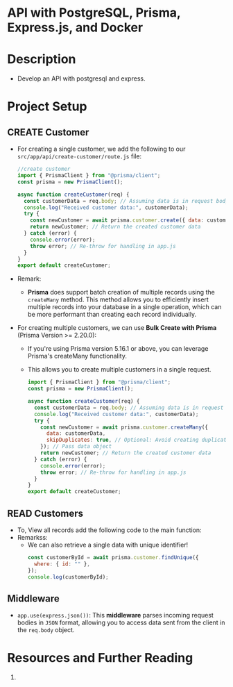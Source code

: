 # API with PostgreSQL, Prisma, Express.js, and Docker

# Description

- Develop an API with postgresql and express.

# Project Setup

## CREATE Customer

- For creating a single customer, we add the following to our `src/app/api/create-customer/route.js` file:

  ```javascript
  //create customer
  import { PrismaClient } from "@prisma/client";
  const prisma = new PrismaClient();

  async function createCustomer(req) {
    const customerData = req.body; // Assuming data is in request body
    console.log("Received customer data:", customerData);
    try {
      const newCustomer = await prisma.customer.create({ data: customerData }); // Pass data object
      return newCustomer; // Return the created customer data
    } catch (error) {
      console.error(error);
      throw error; // Re-throw for handling in app.js
    }
  }
  export default createCustomer;
  ```

- Remark:
  - **Prisma** does support batch creation of multiple records using the `createMany` method. This method allows you to efficiently insert multiple records into your database in a single operation, which can be more performant than creating each record individually.
- For creating multiple customers, we can use **Bulk Create with Prisma** (Prisma Version >= 2.20.0):

  - If you're using Prisma version 5.16.1 or above, you can leverage Prisma's createMany functionality.
  - This allows you to create multiple customers in a single request.

    ```js
    import { PrismaClient } from "@prisma/client";
    const prisma = new PrismaClient();

    async function createCustomer(req) {
      const customerData = req.body; // Assuming data is in request body
      console.log("Received customer data:", customerData);
      try {
        const newCustomer = await prisma.customer.createMany({
          data: customerData,
          skipDuplicates: true, // Optional: Avoid creating duplicates (unique constraints)
        }); // Pass data object
        return newCustomer; // Return the created customer data
      } catch (error) {
        console.error(error);
        throw error; // Re-throw for handling in app.js
      }
    }
    export default createCustomer;
    ```

## READ Customers

- To, View all records add the following code to the main function:
- Remarkss:
  - We can also retrieve a single data with unique identifier!
    ```javascript
    const customerById = await prisma.customer.findUnique({
      where: { id: "" },
    });
    console.log(customerById);
    ```

## Middleware

- `app.use(express.json())`: This **middleware** parses incoming request bodies in `JSON` format, allowing you to access data sent from the client in the `req.body` object.



# Resources and Further Reading

1. []()
